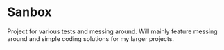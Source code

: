 # Sanbox
Project for various tests and messing around.
Will mainly feature messing around and simple coding solutions for my larger projects.
